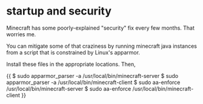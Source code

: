 # startup and security

Minecraft has some poorly-explained "security" fix every few months. That 
worries me.

You can mitigate some of that craziness by running minecraft java instances
from a script that is constrained by Linux's apparmor.

Install these files in the appropriate locations. Then,

{{
$ sudo apparmor_parser -a /usr/local/bin/minecraft-server
$ sudo apparmor_parser -a /usr/local/bin/minecraft-client
$ sudo aa-enforce /usr/local/bin/minecraft-server
$ sudo aa-enforce /usr/local/bin/minecraft-client
}}
